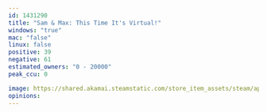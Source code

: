 ```yaml
---
id: 1431290
title: "Sam & Max: This Time It's Virtual!"
windows: "true"
mac: "false"
linux: false
positive: 39
negative: 61
estimated_owners: "0 - 20000"
peak_ccu: 0

image: https://shared.akamai.steamstatic.com/store_item_assets/steam/apps/1431290/header.jpg?t=1671133249
opinions:
---
```

